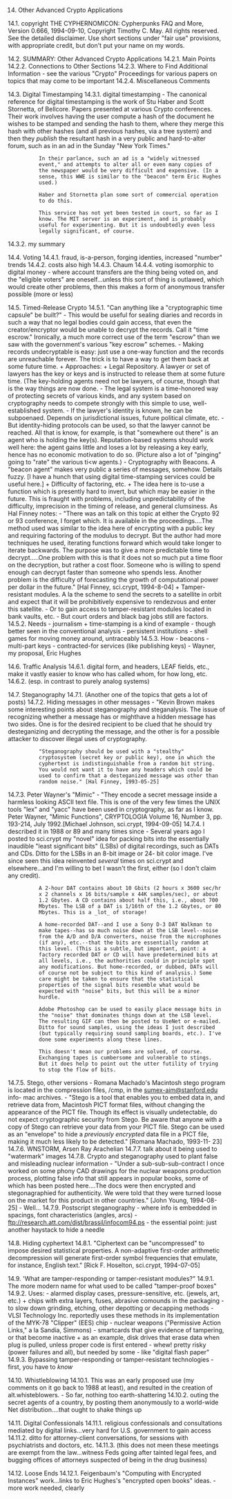 14. Other Advanced Crypto Applications
 
 14.1. copyright
            THE  CYPHERNOMICON: Cypherpunks FAQ and More, Version 0.666,
            1994-09-10, Copyright Timothy C. May. All rights reserved.
            See the detailed disclaimer. Use short sections under "fair
            use" provisions, with appropriate credit, but don't put your
            name on my words.
 
 14.2. SUMMARY: Other Advanced Crypto Applications
   14.2.1. Main Points
   14.2.2. Connections to Other Sections
   14.2.3. Where to Find Additional Information
           - see the various "Crypto" Proceedings for various papers on
              topics that may come to be important
   14.2.4. Miscellaneous Comments
 
 14.3. Digital Timestamping
   14.3.1. digital timestamping
           - The canonical reference for digital timestamping is the
              work of Stu Haber and Scott Stornetta, of Bellcore. Papers
              presented at various Crypto conferences. Their work
              involves having the user compute a hash of the document he
              wishes to be stamped and sending the hash to them, where
              they merge this hash with other hashes (and all previous
              hashes, via a tree system) and then they *publish* the
              resultant hash in a very public and hard-to-alter forum,
              such as in an ad in the Sunday "New York Times."
              
              In their parlance, such an ad is a "widely witnessed
              event," and attempts to alter all or even many copies of
              the newspaper would be very difficult and expensive. (In a
              sense, this WWE is similar to the "beacon" term Eric Hughes
              used.)
              
              Haber and Stornetta plan some sort of commercial operation
              to do this.
              
              This service has not yet been tested in court, so far as I
              know. The MIT server is an experiment, and is probably
              useful for experimenting. But it is undoubtedly even less
              legally significant, of course.
   14.3.2. my summary
 
 14.4. Voting
   14.4.1. fraud, is-a-person, forging identies, increased "number"
            trends
   14.4.2. costs also high
   14.4.3. Chaum
   14.4.4. voting isomorphic to digital money
           - where account transfers are the thing being voted on, and
              the "eligible voters" are oneself...unless this sort of
              thing is outlawed, which would create other problems, then
              this makes a form of anonymous transfer possible (more or
              less)
 
 14.5. Timed-Release Crypto
   14.5.1. "Can anything like a "cryptographic time capsule" be built?"
           - This would be useful for sealing diaries and records in
              such a way that no legal bodies could gain access, that
              even the creator/encryptor would be unable to decrypt the
              records. Call it "time escrow." Ironically, a much more
              correct use of the term "escrow" than we saw with the
              government's various "key escrow" schemes.
           - Making records undecryptable is easy: just use a one-way
              function and the records are unreachable forever. The trick
              is to have a way to get them back at some future time.
           + Approaches:
             + Legal Repository. A lawyer or set of lawyers has the key
                or keys and is instructed to release them at some future
                time. (The key-holding agents need not be lawyers, of
                course, though that is the way things are now done.
               - The legal system is a time-honored way of protecting
                  secrets of various kinds, and any system based on
                  cryptography needs to compete strongly with this simple
                  to use, well-established system.
               - If the lawyer's identity is known, he can be
                  subpoenaed. Depends on jurisdictional issues, future
                  political climate, etc.
               - But identity-hiding protocols can be used, so that the
                  lawyer cannot be reached. All that is know, for
                  example, is that "somewhere out there" is an agent who
                  is holding the key(s). Reputation-based systems should
                  work well here: the agent gains little and loses a lot
                  by releasing a key early, hence has no economic
                  motivation to do so. (Picture also a lot of "pinging"
                  going to "rate" the various ti<w agents.)
             - Cryptography with Beacons. A "beacon agent" makes very
                public a series of messages, somehow. Details fuzzy. [I
                have a hunch that using digital time-stamping services
                could be useful here.]
             + Difficulty of factoring, etc.
               + The idea here is to-use a function which is presently
                  hard to invert, but which may be easier in the future.
                  This is fraught with problems, including
                  unpredictability of the difficulty, imprecision in the
                  timing of release, and general clumsiness. As Hal
                  Finney notes:
                 - "There was an talk on this topic at either the Crypto
                    92 or 93 conference, I forget which.  It is available
                    in the proceedings....The method used was similar to
                    the idea here of encrypting with a public key and
                    requiring factoring of the modulus to decrypt.  But
                    the author had more techniques he used, iterating
                    functions forward which would take longer to iterate
                    backwards.  The purpose was to give a more
                    predictable time to decrypt.....One problem with this
                    is that it does not so much put a time floor on the
                    decryption, but rather a cost floor.  Someone who is
                    willing to spend enough can decrypt faster than
                    someone who spends less.  Another problem is the
                    difficulty of forecasting the growth of computational
                    power per dollar in the future." [Hal Finney,
                    sci.crypt, 1994-8-04]
             + Tamper-resistant modules. A la the scheme to send the
                secrets to a satellite in orbit and expect that it will
                be prohibitively expensive to rendezvous and enter this
                satellite.
               - Or to gain access to tamper-resistant modules located
                  in bank vaults, etc.
               - But court orders and black bag jobs still are factors.
   14.5.2. Needs
           - journalism
           + time-stamping is a kind of example
             - though better seen in the conventional analysis
           - persistent institutions
           - shell games for moving money around, untraceably
   14.5.3. How
           - beacons
           - multi-part keys
           - contracted-for services (like publishing keys)
           - Wayner, my proposal, Eric Hughes
 
 14.6. Traffic Analysis
   14.6.1. digital form, and headers, LEAF fields, etc., make it vastly
            easier to know who has called whom, for how long, etc.
   14.6.2. (esp. in contrast to purely analog systems)
 
 14.7. Steganography
   14.7.1. (Another one of the topics that gets a lot of posts)
   14.7.2. Hiding messages in other messages
           - "Kevin Brown makes some interesting points about
              steganography and steganalysis.  The issue of recognizing
              whether a message has or mighthave a hidden message has two
              sides.  One is for the desired recipient to be clued that
              he should try desteganizing and decrypting the message, and
              the other is for a possible attacker to discover illegal
              uses of cryptography.
              
              "Steganography should be used with a "stealthy"
              cryptosystem (secret key or public key), one in which the
              cyphertext is indistinguishable from a random bit string.
              You would not want it to have any headers which could be
              used to confirm that a desteganized message was other than
              random noise." [Hal Finney, 1993-05-25]
   14.7.3. Peter Wayner's "Mimic"
           - "They encode a secret message inside a harmless looking
              ASCII text file.  This is one of the very few times
              the UNIX tools "lex" and "yacc" have been used in
              cryptography, as far as I know.   Peter Wayner, "Mimic
              Functions", CRYPTOLOGIA Volume 16, Number 3, pp. 193-214,
              July 1992.[Michael Johnson, sci.crypt, 1994-09-05]
   14.7.4. I described it in 1988 or 89 and many times since
           - Several years ago I posted to sci.crypt my "novel" idea for
              packing bits into the essentially inaudible "least
              significant bits" (LSBs) of digital recordings, such as
              DATs and CDs. Ditto for the LSBs in an 8-bit image or 24-
              bit color image. I've since seen this idea reinvented
              _several_ times on sci.crypt and elsewhere...and I'm
              willing to bet I wasn't the first, either (so I don't claim
              any credit).
              
              A 2-hour DAT contains about 10 Gbits (2 hours x 3600 sec/hr
              x 2 channels x 16 bits/sample x 44K samples/sec), or about
              1.2 Gbytes. A CD contains about half this, i.e., about 700
              Mbytes. The LSB of a DAT is 1/16th of the 1.2 Gbytes, or 80
              Mbytes. This is a _lot_ of storage!
              
              A home-recorded DAT--and I use a Sony D-3 DAT Walkman to
              make tapes--has so much noise down at the LSB level--noise
              from the A/D and D/A converters, noise from the microphones
              (if any), etc.--that the bits are essentially random at
              this level. (This is a subtle, but important, point: a
              factory recorded DAT or CD will have predetermined bits at
              all levels, i.e., the authorities could in principle spot
              any modifications. But home-recorded, or dubbed, DATs will
              of course not be subject to this kind of analysis.) Some
              care might be taken to ensure that the statistical
              properties of the signal bits resemble what would be
              expected with "noise" bits, but this will be a minor
              hurdle.
              
              Adobe Photoshop can be used to easily place message bits in
              the "noise" that dominates things down at the LSB level.
              The resulting GIF can then be posted to UseNet or e-mailed.
              Ditto for sound samples, using the ideas I just described
              (but typically requiring sound sampling boards, etc.). I've
              done some experiments along these lines.
              
              This doesn't mean our problems are solved, of course.
              Exchanging tapes is cumbersome and vulnerable to stings.
              But it does help to point out the utter futility of trying
              to stop the flow of bits.
   14.7.5. Stego, other versions
           - Romana Machado's Macintosh stego program is located in the
              compression files, /cmp, in the sumex-aim@stanford.edu info-
              mac archives.
           - "Stego is a tool that enables you to embed data in, and
              retrieve data from, Macintosh PICT format files, without
              changing the appearance of the PICT file.  Though its
              effect is visually undetectable, do not expect
              cryptographic security from Stego.  Be aware that anyone
              with a copy of Stego can retrieve your data from your PICT
              file.  Stego  can  be used as an "envelope" to hide a
              _previously encrypted_ data file in a PICT file, making it
              much less likely to be detected." [Romana Machado, 1993-11-
              23]
   14.7.6. WNSTORM, Arsen Ray Arachelian
   14.7.7. talk about it being used to "watermark" images
   14.7.8. Crypto and steganography used to plant false and misleading
            nuclear information
           - "Under a sub-sub-sub-contract I once worked on some phony
              CAD drawings for the nuclear weapons production process,
              plotting false info that still appears in popular books,
              some of which has been posted here....The docs were then
              encrypted and stegonagraphied for authenticity.  We were
              told that they were turned loose on the market for this
              product in other countries." [John Young, 1994-08-25]
           - Well...
   14.7.9. Postscript steganography
           - where info is embedded in spacings, font characteristics
              (angles, arcs)
           - ftp://research.att.com/dist/brassil/infocom94.ps
           - the essential point: just another haystack to hide a needle
 
 14.8. Hiding cyphertext
   14.8.1. "Ciphertext can be "uncompressed" to impose desired
            statistical properties.  A non-adaptive first-order
            arithmetic decompression will generate first-order symbol
            frequencies that emulate, for instance, English text." [Rick
            F. Hoselton, sci.crypt, 1994-07-05]
 
 14.9. 'What are tamper-responding or tamper-resistant modules?"
   14.9.1. The more modern name for what used to be called "tamper-proof
            boxes"
   14.9.2. Uses:
           - alarmed display cases, pressure-sensitive, etc. (jewels,
              art, etc.)
           + chips with extra layers, fuses, abrasive comounds in the
              packaging
             - to slow down grinding, etching, other depotting or
                decapping methods
             - VLSI Technology Inc. reportedly uses these methods in its
                implementation of the MYK-78 "Clipper" (EES) chip
           - nuclear weapons ("Permissive Action Links," a la Sandia,
              Simmons)
           - smartcards that give evidence of tampering, or that become
              inactive
           + as an example, disk drives that erase data when plug is
              pulled, unless proper code is first entered
             - whew! pretty risky (power failures and all), but needed
                by some
             - like "digital flash paper"
   14.9.3. Bypassing tamper-responding or tamper-resistant technologies
           - first, you have to _know_

14.10. Whistleblowing
  14.10.1. This was an early proposed use (my comments on it go back to
            1988 at least), and resulted in the creation of
            alt.whisteblowers.
           - So far, nothing too earth-shattering
  14.10.2. outing the secret agents of a country, by posting them
            anonymously to a world-wide Net distribution....that ought to
            shake things up

14.11. Digital Confessionals
  14.11.1. religious confessionals and consultations mediated by digital
            links...very hard for U.S. government to gain access
  14.11.2. ditto for attorney-client conversations, for sessions with
            psychiatrists and doctors, etc.
  14.11.3. (this does not meen these meetings are exempt from the
            law...witness Feds going after tainted legal fees, and
            bugging offices of attorneys suspected of being in the drug
            business)

14.12. Loose Ends
  14.12.1. Feigenbaum's "Computing with Encrypted Instances"
            work...links to Eric Hughes's "encrypted open books" ideas.
           - more work needed, clearly
